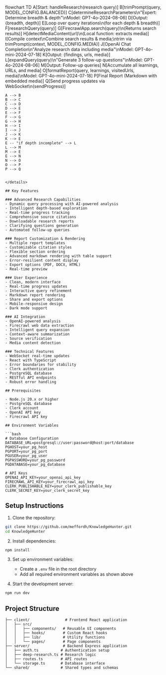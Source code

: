 flowchart TD
    A[Start: handleResearch(research query)]
    B[trimPrompt(query, MODEL_CONFIG.BALANCED)]
    C[determineResearchParameters\n"Expert: Determine breadth & depth"\nModel: GPT-4o-2024-08-06]
    D[Output: {breadth, depth}]
    E[Loop over query iterations\n(for each depth & breadth)]
    F[researchQuery(query)]
    G[FirecrawlApp.search(query)\n(Returns search results)]
    H[detectMediaContent(url)\n(Local function: extracts media)]
    I[Compile context\nCombine search results & media;\ntrim via trimPrompt(context, MODEL_CONFIG.MEDIA)]
    J[OpenAI Chat Completion\n"Analyze research data including media"\nModel: GPT-4o-mini-2024-07-18]
    K[Output: {findings, urls, media}]
    L[expandQuery(query)\n"Generate 3 follow-up questions"\nModel: GPT-4o-2024-08-06]
    M[Output: Follow-up queries]
    N[Accumulate all learnings, URLs, and media]
    O[formatReport(query, learnings, visitedUrls, media)\nModel: GPT-4o-mini-2024-07-18]
    P[Final Report (Markdown with embedded media)]
    Q[Send progress updates via WebSocket\n(sendProgress)]

    A --> B
    B --> C
    C --> D
    D --> E
    E --> F
    F --> G
    G --> H
    H --> I
    I --> J
    J --> K
    K --> E
    E -- "if depth incomplete" --> L
    L --> M
    M --> E
    E --> N
    N --> O
    O --> P
    P --> Q
```

</details>

## Key Features

### Advanced Research Capabilities
- Dynamic query processing with AI-powered analysis
- Intelligent depth-based exploration
- Real-time progress tracking
- Comprehensive source citations
- Downloadable research reports
- Clarifying questions generation
- Automated follow-up queries

### Report Customization & Rendering
- Multiple report templates
- Customizable citation styles
- Flexible section ordering
- Advanced markdown rendering with table support
- Error-resilient content display
- Export options (PDF, DOCX, HTML)
- Real-time preview

### User Experience
- Clean, modern interface
- Real-time progress updates
- Interactive query refinement
- Markdown report rendering
- Share and export options
- Mobile-responsive design
- Dark mode support

### AI Integration
- OpenAI-powered analysis
- Firecrawl web data extraction
- Intelligent query expansion
- Context-aware summarization
- Source verification
- Media content detection

### Technical Features
- WebSocket real-time updates
- React with TypeScript
- Error boundaries for stability
- Clerk authentication
- PostgreSQL database
- RESTful API endpoints
- Robust error handling

## Prerequisites

- Node.js 20.x or higher
- PostgreSQL database
- Clerk account
- OpenAI API key
- Firecrawl API key

## Environment Variables

```bash
# Database Configuration
DATABASE_URL=postgresql://user:password@host:port/database
PGHOST=your_pg_host
PGPORT=your_pg_port
PGUSER=your_pg_user
PGPASSWORD=your_pg_password
PGDATABASE=your_pg_database

# API Keys
OPENAI_API_KEY=your_openai_api_key
FIRECRAWL_API_KEY=your_firecrawl_api_key
CLERK_PUBLISHABLE_KEY=your_clerk_publishable_key
CLERK_SECRET_KEY=your_clerk_secret_key
```

## Setup Instructions

1. Clone the repository:
```bash
git clone https://github.com/meffordh/KnowledgeHunter.git
cd KnowledgeHunter
```

2. Install dependencies:
```bash
npm install
```

3. Set up environment variables:
   - Create a `.env` file in the root directory
   - Add all required environment variables as shown above

4. Start the development server:
```bash
npm run dev
```

## Project Structure

```
├── client/                # Frontend React application
│   ├── src/
│   │   ├── components/   # Reusable UI components
│   │   ├── hooks/        # Custom React hooks
│   │   ├── lib/          # Utility functions
│   │   └── pages/        # Page components
├── server/               # Backend Express application
│   ├── auth.ts          # Authentication setup
│   ├── deep-research.ts # Research logic
│   ├── routes.ts        # API routes
│   └── storage.ts       # Database interface
└── shared/              # Shared types and schemas